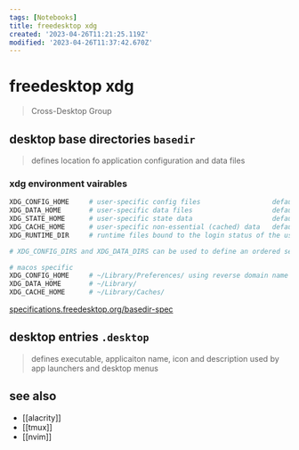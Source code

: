 ```yaml
---
tags: [Notebooks]
title: freedesktop xdg
created: '2023-04-26T11:21:25.119Z'
modified: '2023-04-26T11:37:42.670Z'
---
```


# freedesktop xdg

> Cross-Desktop Group 

## desktop base directories `basedir`

> defines location fo application configuration and data files

### xdg environment vairables 

```sh
XDG_CONFIG_HOME     # user-specific config files                  default $HOME/.config
XDG_DATA_HOME       # user-specific data files                    default $HOME/.local/share
XDG_STATE_HOME      # user-specific state data                    default $HOME/.local/state
XDG_CACHE_HOME      # user-specific non-essential (cached) data   default $HOME/.cache
XDG_RUNTIME_DIR     # runtime files bound to the login status of the user

# XDG_CONFIG_DIRS and XDG_DATA_DIRS can be used to define an ordered set of directories to search for their respective files, rather than just a single directory

# macos specific
XDG_CONFIG_HOME     # ~/Library/Preferences/ using reverse domain name notation: com.apple.AppStore.appname
XDG_DATA_HOME       # ~/Library/
XDG_CACHE_HOME      # ~/Library/Caches/
```

[specifications.freedesktop.org/basedir-spec](https://specifications.freedesktop.org/basedir-spec/latest/ar01s03.html)

## desktop entries `.desktop`

> defines executable, applicaiton name, icon and description used by app launchers and desktop menus

## see also

- [[alacrity]]
- [[tmux]]
- [[nvim]]
